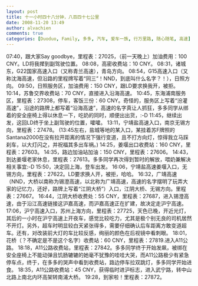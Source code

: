 ```yaml
---
layout: post
title: 十一小时四十八分钟，八百四十七公里
date: 2008-11-20 13:49
author: alvachien
comments: true
categories: [Duoduo, Family, 多多, 汽车, 爱车一族, 行万里路, 随心随笔, 高速]
---
```

07:40，跟大家Say goodbye，里程表：27025，（前一天晚上）加油费用：100 CNY。LD将我撵到副驾驶位置。
08:08，高密收费站：10 CNY。
08:31，诸城东，G22国家高速入口（又称青兰高速），青岛方向。
08:54，G15高速入口（又称沈海高速，但沿路的里程牌写着“同三”！NND，到底叫什么名字？！），日照方向。
09:50，日照服务区，加油费用：150 CNY，跟LD要求换我开，被拒。
10:14，苏鲁交界收费站：70 CNY，直接进入沿海高速。
10:45，东海浦南服务区，里程表：27308，停车，客饭三份：60 CNY。奇怪的，服务区上写着“汾灌高速”，沿途的路牌上都写着“沿海高速”，高速的名字真让人抓狂，多多同学从绑着的安全座椅上得以休息一下，吃奶的同时，顺便出出货，:-D
11:45，继续出发，这回LD终于坐上副驾驶的位置，嚯嚯。
13:11，宁靖盐高速入口，南京无锡方向，里程表：27478。
(13:45左右，盐城等地的某入口，某挂着苏F牌照的Santana2000在没有拉开距离的情况下强行变道，且不打方向灯，惊得我立马踩刹车，以大灯闪之，并祝福其多出车祸。)
14:25，姜堰出口收费站：160 CNY，里程表：27603。
14:35，路边加油站加油：150 CNY，里程表：27606。
14:43，到达姜堰老家休息，里程表：27613。多多同学再次得到暂时的解放，喂奶兼解决相关事宜:-D
15:50，决定回上海，登车出发。
16:06，宁靖盐高速姜堰入口，无锡方向，里程表：27622。LD要求换人开，被拒，哈哈。
16:32，广靖高速（NND，大桥以南称为锡澄高速，以北称为广靖高速，高速的名字摆明了玩弄大家的记忆力，还好，路牌上写着“江阴大桥”）入口，江阴大桥、无锡方向。里程表：27667。
16:44，江阴大桥收费处：55 CNY，里程表：27687，进入锡澄高速，由于沿江高速链接这沪嘉高速，而沪嘉高速正在扩建，故决定走沪宁高速。
17:06，沪宁高速入口，苏州上海方向，里程表：27725，天色已晚，开近光灯，其后的一小时在沪宁高速上开夜车，感觉比较吃力，尤其是极个别无良的司机居然不开灯。另外，超车时明显较白天紧张得多，需要仔细确认后车距离方敢变道超车。还有，对改装前大灯的车比较反感，绚丽的颜色在后视镜中看刺眼。
18:01，花桥（？不确定是不是这个名字）收费站：60 CNY，里程表：27819.进入A11公路。
18:18，A11公路收费站，里程表：27842。多多同学终于开始发飙，被绑在安全座椅上不能动弹且饥肠辘辘的她毫不犹豫的哇哇大哭，而A11公路极少有紧急停车点，终于，在多多的哭声中看到收费站，路边停车拉双跳灯，多多同学开始进食。
18:35，A11公路收费站：45 CNY，获得临时进沪标志，进入武宁路，转中山北路上南北内环高架转南浦大桥。
19:28，到家啦！里程表：27872。
